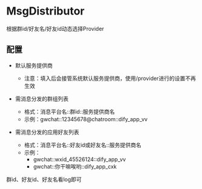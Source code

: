 # MsgDistributor
根据群id/好友名/好友id动态选择Provider


## 配置

- 默认服务提供商
  - 注意：填入后会接管系统默认服务提供商，使用/provider进行的设置不再生效

- 需消息分发的群组列表
  - 格式：消息平台名::群id::服务提供商名
  - 示例：gwchat::12345678@chatroom::dify_app_vv

- 需消息分发的应用好友列表
  - 格式：消息平台名::好友id或好友名::服务提供商名
  - 示例：
    - gwchat::wxid_45526124::dify_app_vv
    - gwchat::你干嘛唉哟::dify_app_cxk

群id、好友id、好友名看log即可